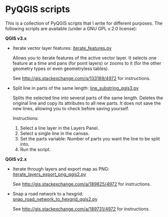 # PyQGIS scripts

This is a collection of PyQGIS scripts that I write for different purposes. 
The following scripts are available (under a GNU GPL v.2.0 license):

**QGIS v3.x**

 * Iterate vector layer features: [iterate_features.py](https://github.com/gacarrillor/pyqgis_scripts/blob/master/iterate_features.py)

   Allows you to iterate features of the active vector layer. It selects one feature at a time and pans (for point layers) or zooms to it (for the other geometry types or even geometryless tables).
   
   See http://gis.stackexchange.com/q/133189/4972 for instructions.
   
 * Split line in parts of the same length: [line_substring_qgis3.py](https://github.com/gacarrillor/pyqgis_scripts/blob/master/line_substring_qgis3.py)

   Splits the selected line into several parts of the same length. Deletes the original line and copy its attributes to all new parts. 
   It does not save the new lines, allowing you to check before saving yourself.
   
   Instructions: 
   1. Select a line layer in the Layers Panel.
   2. Select a single line in the canvas.
   3. Set the parts variable: Number of parts you want the line to be split into.
   4. Run the script.

**QGIS v2.x**

 * Iterate through layers and export map as PNG: [iterate_layers_export_png_qgis2.py](https://github.com/gacarrillor/pyqgis_scripts/blob/master/iterate_layers_export_png_qgis2.py)

   See http://gis.stackexchange.com/a/189825/4972 for instructions.

 * Snap a road network to a hexgrid: [snap_road_network_to_hexgrid_qgis2.py](https://github.com/gacarrillor/pyqgis_scripts/blob/master/snap_road_network_to_hexgrid_qgis2.py)

   See http://gis.stackexchange.com/a/189731/4972 for instructions.   
   
